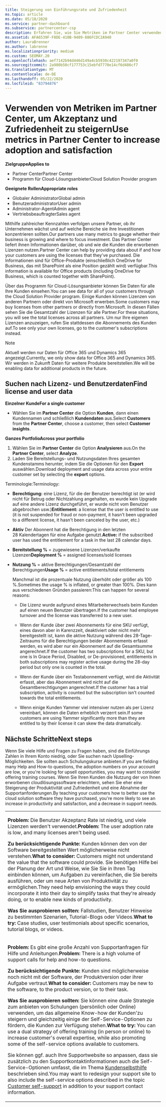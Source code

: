 ```yaml
---
title: Steigerung von Einführungsrate und Zufriedenheit
ms.topic: article
ms.date: 05/18/2020
ms.service: partner-dashboard
ms.subservice: partnercenter-csp
description: Erfahren Sie, wie Sie Metriken im Partner Center verwenden. Metriken können zeigen, ob Ihr Unternehmen zunimmt, wie Kunden ihre Lizenzen verwenden und wo Sie sich mit den Investitionen beschäftigen.
ms.assetid: AFA6539F-F8DE-410B-9409-886FCDC2A940
author: LauraBrenner
ms.author: labrenne
ms.localizationpriority: medium
ms.custom: SEOMAY.20
ms.openlocfilehash: aef7142b94d446d149a4cb5930c422197347a0f0
ms.sourcegitcommit: 2a980b50cf177753c15ebfd7770e14cf6d486cf7
ms.translationtype: MT
ms.contentlocale: de-DE
ms.lasthandoff: 05/22/2020
ms.locfileid: "83794876"
---
```

# <a name="use-metrics-in-partner-center-to-increase-adoption-and-satisfaction"></a><span data-ttu-id="0d174-104">Verwenden von Metriken im Partner Center, um Akzeptanz und Zufriedenheit zu steigern</span><span class="sxs-lookup"><span data-stu-id="0d174-104">Use metrics in Partner Center to increase adoption and satisfaction</span></span>

<span data-ttu-id="0d174-105">**Zielgruppe**</span><span class="sxs-lookup"><span data-stu-id="0d174-105">**Applies to**</span></span>

- <span data-ttu-id="0d174-106">Partner Center</span><span class="sxs-lookup"><span data-stu-id="0d174-106">Partner Center</span></span>
- <span data-ttu-id="0d174-107">Programm für Cloud-Lösungsanbieter</span><span class="sxs-lookup"><span data-stu-id="0d174-107">Cloud Solution Provider program</span></span>

<span data-ttu-id="0d174-108">**Geeignete Rollen**</span><span class="sxs-lookup"><span data-stu-id="0d174-108">**Appropriate roles**</span></span>

- <span data-ttu-id="0d174-109">Globaler Administrator</span><span class="sxs-lookup"><span data-stu-id="0d174-109">Global admin</span></span>
- <span data-ttu-id="0d174-110">Benutzeradministrator</span><span class="sxs-lookup"><span data-stu-id="0d174-110">User admin</span></span>
- <span data-ttu-id="0d174-111">Administrator-Agent</span><span class="sxs-lookup"><span data-stu-id="0d174-111">Admin agent</span></span>
- <span data-ttu-id="0d174-112">Vertriebsbeauftragter</span><span class="sxs-lookup"><span data-stu-id="0d174-112">Sales agent</span></span>

<span data-ttu-id="0d174-113">Mithilfe zahlreicher Kennzahlen verfolgen unsere Partner, ob ihr Unternehmen wächst und auf welche Bereiche sie ihre Investitionen konzentrieren sollten.</span><span class="sxs-lookup"><span data-stu-id="0d174-113">Our partners use many metrics to gauge whether their business is growing and where to focus investment.</span></span> <span data-ttu-id="0d174-114">Das Partner Center liefert ihnen Informationen darüber, ob und wie die Kunden die erworbenen Lizenzen nutzen.</span><span class="sxs-lookup"><span data-stu-id="0d174-114">Partner Center can help by providing data about if and how your customers are using the licenses that they've purchased.</span></span> <span data-ttu-id="0d174-115">Die Informationen sind für Office-Produkte (einschließlich OneDrive for Business, das mit SharePoint als eine Position gezählt wird) verfügbar.</span><span class="sxs-lookup"><span data-stu-id="0d174-115">This information is available for Office products (including OneDrive for Business, which is counted together with SharePoint).</span></span>

<span data-ttu-id="0d174-116">Über das Programm für Cloud-Lösungsanbieter können Sie Daten für alle Ihre Kunden einsehen.</span><span class="sxs-lookup"><span data-stu-id="0d174-116">You can see data for all of your customers through the Cloud Solution Provider program.</span></span> <span data-ttu-id="0d174-117">Einige Kunden können Lizenzen von anderen Partnern oder direkt von Microsoft erwerben.</span><span class="sxs-lookup"><span data-stu-id="0d174-117">Some customers may buy licenses from other partners or directly from Microsoft.</span></span> <span data-ttu-id="0d174-118">In diesen Fällen sehen Sie die Gesamtzahl der Lizenzen für alle Partner.</span><span class="sxs-lookup"><span data-stu-id="0d174-118">For these situations, you will see the total licenses across all partners.</span></span> <span data-ttu-id="0d174-119">Um nur Ihre eigenen Lizenzen anzuzeigen, rufen Sie stattdessen die Abonnements des Kunden auf.</span><span class="sxs-lookup"><span data-stu-id="0d174-119">To see only your own licenses, go to the customer's subscriptions instead.</span></span>

> [!NOTE]  
>  <span data-ttu-id="0d174-120">Aktuell werden nur Daten für Office 365 und Dynamics 365 angezeigt.</span><span class="sxs-lookup"><span data-stu-id="0d174-120">Currently, we only show data for Office 365 and Dynamics 365.</span></span> <span data-ttu-id="0d174-121">Wir werden in Zukunft Daten für weitere Produkte bereitstellen.</span><span class="sxs-lookup"><span data-stu-id="0d174-121">We will be enabling data for additional products in the future.</span></span>

## <a name="find-license-and-user-data"></a><span data-ttu-id="0d174-122">Suchen nach Lizenz- und Benutzerdaten</span><span class="sxs-lookup"><span data-stu-id="0d174-122">Find license and user data</span></span>


<span data-ttu-id="0d174-123">**Einzelner Kunde**</span><span class="sxs-lookup"><span data-stu-id="0d174-123">**For a single customer**</span></span>

- <span data-ttu-id="0d174-124">Wählen Sie im **Partner Center** die Option **Kunden**, dann einen Kundennamen und schließlich **Kundendaten** aus.</span><span class="sxs-lookup"><span data-stu-id="0d174-124">Select **Customers** from the **Partner Center**, choose a customer, then select **Customer insights**.</span></span>

<span data-ttu-id="0d174-125">**Ganzes Portfolio**</span><span class="sxs-lookup"><span data-stu-id="0d174-125">**Across your portfolio**</span></span>

1.  <span data-ttu-id="0d174-126">Wählen Sie im **Partner Center** die Option **Analysieren** aus.</span><span class="sxs-lookup"><span data-stu-id="0d174-126">On the **Partner Center**, select **Analyze**.</span></span>
2.  <span data-ttu-id="0d174-127">Laden Sie Bereitstellungs- und Nutzungsdaten Ihres gesamten Kundenstamms herunter, indem Sie die Optionen für den **Export** auswählen.</span><span class="sxs-lookup"><span data-stu-id="0d174-127">Download deployment and usage data across your entire customer set by selecting the **export** options.</span></span>

<span data-ttu-id="0d174-128">Terminologie:</span><span class="sxs-lookup"><span data-stu-id="0d174-128">Terminology:</span></span>

- <span data-ttu-id="0d174-129">**Berechtigung:** eine Lizenz, für die der Benutzer berechtigt ist (er wird nicht für Betrug oder Nichtzahlung angehalten, es wurde kein Upgrade auf eine andere Lizenz durchgeführt, er wurde nicht vom Benutzer abgebrochen usw.)</span><span class="sxs-lookup"><span data-stu-id="0d174-129">**Entitlement:** a license that the user is entitled to use (it is not suspended for fraud or non-payment, it hasn't been upgraded to a different license, it hasn't been canceled by the user, etc.)</span></span>

- <span data-ttu-id="0d174-130">**Aktiv** Der Abonnent hat die Berechtigung in den letzten 28 Kalendertagen für eine Aufgabe genutzt.</span><span class="sxs-lookup"><span data-stu-id="0d174-130">**Active:** if the subscribed user has used the entitlement for a task in the last 28 calendar days.</span></span>

- <span data-ttu-id="0d174-131">**Bereitstellung %** = zugewiesene Lizenzen/verkaufte Lizenzen</span><span class="sxs-lookup"><span data-stu-id="0d174-131">**Deployment %** = assigned licenses/sold licenses</span></span>

- <span data-ttu-id="0d174-132">**Nutzung %** = aktive Berechtigungen/Gesamtzahl der Berechtigungen</span><span class="sxs-lookup"><span data-stu-id="0d174-132">**Usage %** = active entitlements/total entitlements</span></span>

   <span data-ttu-id="0d174-133">Manchmal ist die prozentuale Nutzung überhöht oder größer als 100 %.</span><span class="sxs-lookup"><span data-stu-id="0d174-133">Sometimes the usage % is inflated, or greater than 100%.</span></span> <span data-ttu-id="0d174-134">Dies kann aus verschiedenen Gründen passieren:</span><span class="sxs-lookup"><span data-stu-id="0d174-134">This can happen for several reasons:</span></span>

   - <span data-ttu-id="0d174-135">Die Lizenz wurde aufgrund eines Mitarbeiterwechsels beim Kunden auf einen neuen Benutzer übertragen.</span><span class="sxs-lookup"><span data-stu-id="0d174-135">If the customer had employee turnover and the license was transferred to a new user.</span></span>

   - <span data-ttu-id="0d174-136">Wenn der Kunde über zwei Abonnements für eine SKU verfügt, eines davon aber in Karenzzeit, deaktiviert oder nicht mehr bereitgestellt ist, kann die aktive Nutzung während des 28-Tage-Zeitraums für die Berechtigungen beider Abonnements erfasst werden, es wird aber nur ein Abonnement auf die Gesamtsumme angerechnet.</span><span class="sxs-lookup"><span data-stu-id="0d174-136">If the customer has two subscriptions for a SKU, but one is In Grace Period, Disabled, or De-provisioned, entitlements in both subscriptions may register active usage during the 28-day period but only one is counted in the total.</span></span>

   - <span data-ttu-id="0d174-137">Wenn der Kunde über ein Testabonnement verfügt, wird die Aktivität erfasst, aber das Abonnement wird nicht auf die Gesamtberechtigungen angerechnet.</span><span class="sxs-lookup"><span data-stu-id="0d174-137">If the customer has a trial subscription, activity is counted but the subscription isn't counted towards the total entitlements.</span></span>

   - <span data-ttu-id="0d174-138">Wenn einige Kunden Yammer viel intensiver nutzen als per Lizenz vereinbart, können die Daten erheblich verzerrt sein.</span><span class="sxs-lookup"><span data-stu-id="0d174-138">If some customers are using Yammer significantly more than they are entitled to by their license it can skew the data dramatically.</span></span>

## <a name="next-steps"></a><span data-ttu-id="0d174-139">Nächste Schritte</span><span class="sxs-lookup"><span data-stu-id="0d174-139">Next steps</span></span>

<span data-ttu-id="0d174-140">Wenn Sie viele Hilfe und Fragen zu Fragen haben, sind die Einführungs Zahlen in Ihrem Konto niedrig, oder Sie suchen nach Upselling-Möglichkeiten. Sie sollten auch Schulungskurse anbieten.</span><span class="sxs-lookup"><span data-stu-id="0d174-140">If you are fielding many Help and How-to questions, the adoption numbers on your account are low, or you're looking for upsell opportunities, you may want to consider offering training courses.</span></span> <span data-ttu-id="0d174-141">Wenn Sie Ihren Kunden die Nutzung der von Ihnen erworbenen cloudlösungssoftware erleichtern, sehen Sie eher eine Steigerung der Produktivität und Zufriedenheit und eine Abnahme der Supportanforderungen.</span><span class="sxs-lookup"><span data-stu-id="0d174-141">By teaching your customers how to better use the cloud solution software they have purchased, you're more likely to see an increase in productivity and satisfaction, and a decrease in support needs.</span></span>

<table>
<colgroup>
<col width="100%" />
</colgroup>
<tbody>
<tr class="odd">
<td><p><span data-ttu-id="0d174-142"><strong>Problem:</strong> Die Benutzer Akzeptanz Rate ist niedrig, und viele Lizenzen werden&#39;t verwendet.</span><span class="sxs-lookup"><span data-stu-id="0d174-142"><strong>Problem:</strong> The user adoption rate is low, and many licenses aren&#39;t being used.</span></span></p>
<p><span data-ttu-id="0d174-143"><strong>Zu berücksichtigende Punkte:</strong> Kunden können den von der Software bereitgestellten Wert möglicherweise nicht verstehen.</span><span class="sxs-lookup"><span data-stu-id="0d174-143"><strong>What to consider:</strong> Customers might not understand the value that the software could provide.</span></span> <span data-ttu-id="0d174-144">Sie benötigen Hilfe bei der Planung der Art und Weise, wie Sie Sie in Ihren Tag einbinden können, um Aufgaben zu vereinfachen, die Sie bereits ausführen, oder um neue Arten von Produktivität zu ermöglichen.</span><span class="sxs-lookup"><span data-stu-id="0d174-144">They need help envisioning the ways they could incorporate it into their day to simplify tasks that they're already doing, or to enable new kinds of productivity.</span></span></p>
<p><span data-ttu-id="0d174-145"><strong>Was Sie ausprobieren sollten:</strong> Fallstudien, Benutzer Hinweise zu bestimmten Szenarien, Tutorial-Blogs oder Videos.</span><span class="sxs-lookup"><span data-stu-id="0d174-145"><strong>What to try:</strong> Case studies, user testimonials about specific scenarios, tutorial blogs, or videos.</span></span></p></td>
</tr>
<tr class="even">
<td><p><span data-ttu-id="0d174-146"><strong>Problem:</strong> Es gibt eine große Anzahl von Supportanfragen für Hilfe und Anleitungen.</span><span class="sxs-lookup"><span data-stu-id="0d174-146"><strong>Problem:</strong> There is a high volume of support calls for help and how-to questions.</span></span></p>
<p><span data-ttu-id="0d174-147"><strong>Zu berücksichtigende Punkte:</strong> Kunden sind möglicherweise noch nicht mit der Software, der Produktversion oder ihrer Aufgabe vertraut.</span><span class="sxs-lookup"><span data-stu-id="0d174-147"><strong>What to consider:</strong> Customers may be new to the software, to the product version, or to their task.</span></span></p>
<p><span data-ttu-id="0d174-148"><strong>Was Sie ausprobieren sollten:</strong> Sie können eine duale Strategie zum anbieten von Schulungen (persönlich oder Online) verwenden, um das allgemeine Know-how der Kunden&#39;zu steigern und gleichzeitig einige der Self-Service-Optionen zu fördern, die Kunden zur Verfügung stehen.</span><span class="sxs-lookup"><span data-stu-id="0d174-148"><strong>What to try:</strong> You can use a dual strategy of offering training (in person or online) to increase customer&#39;s overall expertise, while also promoting some of the self-service options available to customers.</span></span></p>
<p><span data-ttu-id="0d174-149">Sie können ggf. auch Ihre Supportwebsite so anpassen, dass sie zusätzlich zu den Supportkontaktinformationen auch die Self-Service-Optionen umfasst, die im Thema <a href="customer-self-support.md" data-raw-source="[Customer self-support](customer-self-support.md)">Kundenselbsthilfe</a> beschrieben sind.</span><span class="sxs-lookup"><span data-stu-id="0d174-149">You may want to redesign your support site to also include the self-service options described in the topic <a href="customer-self-support.md" data-raw-source="[Customer self-support](customer-self-support.md)">Customer self-support</a> in addition to your support contact information.</span></span></p></td>
</tr>
</tbody>
</table>
